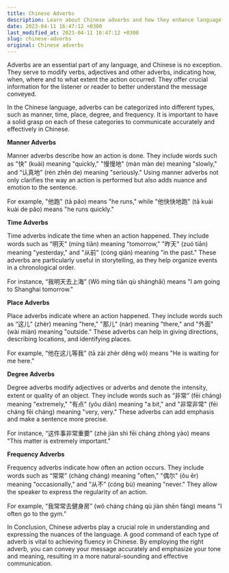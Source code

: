 ```yaml
---
title: Chinese Adverbs
description: Learn about Chinese adverbs and how they enhance language proficiency.
date: 2023-04-11 16:47:12 +0300
last_modified_at: 2023-04-11 16:47:12 +0300
slug: chinese-adverbs
original: Chinese adverbs
---
```

Adverbs are an essential part of any language, and Chinese is no exception. They serve to modify verbs, adjectives and other adverbs, indicating how, when, where and to what extent the action occurred. They offer crucial information for the listener or reader to better understand the message conveyed.

In the Chinese language, adverbs can be categorized into different types, such as manner, time, place, degree, and frequency. It is important to have a solid grasp on each of these categories to communicate accurately and effectively in Chinese.

**Manner Adverbs**

Manner adverbs describe how an action is done. They include words such as "快" (kuài) meaning "quickly," "慢慢地" (màn màn de) meaning "slowly," and “认真地” (rèn zhēn de) meaning "seriously." Using manner adverbs not only clarifies the way an action is performed but also adds nuance and emotion to the sentence.

For example, "他跑" (tā pǎo) means "he runs," while "他快快地跑" (tā kuài kuài de pǎo) means "he runs quickly."

**Time Adverbs**

Time adverbs indicate the time when an action happened. They include words such as “明天” (míng tiān) meaning "tomorrow," "昨天" (zuó tiān) meaning "yesterday," and "从前" (cóng qián) meaning "in the past." These adverbs are particularly useful in storytelling, as they help organize events in a chronological order.

For instance, “我明天去上海” (Wǒ míng tiān qù shànghǎi) means "I am going to Shanghai tomorrow."

**Place Adverbs**

Place adverbs indicate where an action happened. They include words such as “这儿” (zhèr) meaning "here," "那儿" (nàr) meaning "there," and "外面" (wài miàn) meaning "outside." These adverbs can help in giving directions, describing locations, and identifying places.

For example, “他在这儿等我” (tā zài zhèr děng wǒ) means "He is waiting for me here."

**Degree Adverbs**

Degree adverbs modify adjectives or adverbs and denote the intensity, extent or quality of an object. They include words such as “非常” (fēi cháng) meaning "extremely," "有点" (yǒu diǎn) meaning "a bit," and "非常非常" (fēi cháng fēi cháng) meaning "very, very." These adverbs can add emphasis and make a sentence more precise.

For instance, “这件事非常重要” (zhè jiàn shì fēi cháng zhòng yào) means "This matter is extremely important."

**Frequency Adverbs**

Frequency adverbs indicate how often an action occurs. They include words such as “常常” (cháng cháng) meaning "often," "偶尔" (ǒu ěr) meaning "occasionally," and “从不” (cóng bù) meaning "never." They allow the speaker to express the regularity of an action.

For example, “我常常去健身房” (wǒ cháng cháng qù jiàn shēn fáng) means "I often go to the gym."

In Conclusion, Chinese adverbs play a crucial role in understanding and expressing the nuances of the language. A good command of each type of adverb is vital to achieving fluency in Chinese. By employing the right adverb, you can convey your message accurately and emphasize your tone and meaning, resulting in a more natural-sounding and effective communication.